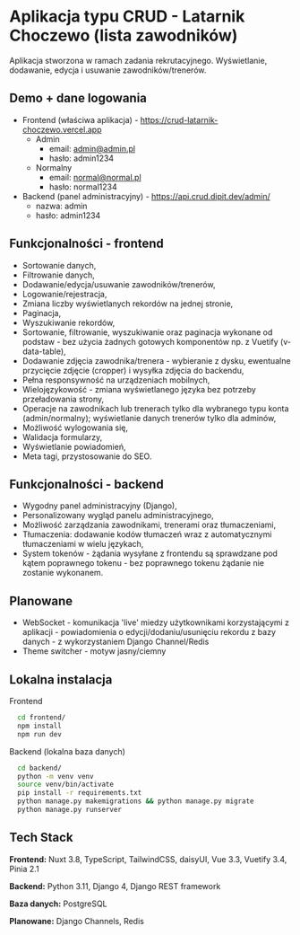 # Aplikacja typu CRUD - Latarnik Choczewo (lista zawodników)

Aplikacja stworzona w ramach zadania rekrutacyjnego. Wyświetlanie, dodawanie, edycja i usuwanie zawodników/trenerów.



## Demo + dane logowania

- Frontend (właściwa aplikacja) - https://crud-latarnik-choczewo.vercel.app
    - Admin
        - email: admin@admin.pl
        - hasło: admin1234
    - Normalny
        - email: normal@normal.pl
        - hasło: normal1234
- Backend (panel administracyjny) - https://api.crud.dipit.dev/admin/
    - nazwa: admin
    - hasło: admin1234



## Funkcjonalności - frontend

- Sortowanie danych,
- Filtrowanie danych,
- Dodawanie/edycja/usuwanie zawodników/trenerów,
- Logowanie/rejestracja,
- Zmiana liczby wyświetlanych rekordów na jednej stronie,
- Paginacja,
- Wyszukiwanie rekordów,
- Sortowanie, filtrowanie, wyszukiwanie oraz paginacja wykonane od podstaw - bez użycia żadnych gotowych komponentów np. z Vuetify (v-data-table),
- Dodawanie zdjęcia zawodnika/trenera - wybieranie z dysku, ewentualne przycięcie zdjęcie (cropper) i wysyłka zdjęcia do backendu,
- Pełna responsywność na urządzeniach mobilnych,
- Wielojęzykowość - zmiana wyświetlanego języka bez potrzeby przeładowania strony,
- Operacje na zawodnikach lub trenerach tylko dla wybranego typu konta (admin/normalny); wyświetlanie danych trenerów tylko dla adminów,
- Możliwość wylogowania się,
- Walidacja formularzy,
- Wyświetlanie powiadomień,
- Meta tagi, przystosowanie do SEO.

## Funkcjonalności - backend

- Wygodny panel administracyjny (Django),
- Personalizowany wygląd panelu administracyjnego,
- Możliwość zarządzania zawodnikami, trenerami oraz tłumaczeniami,
- Tłumaczenia: dodawanie kodów tłumaczeń wraz z automatycznymi tłumaczeniami w wielu językach,
- System tokenów - żądania wysyłane z frontendu są sprawdzane pod kątem poprawnego tokenu - bez poprawnego tokenu żądanie nie zostanie wykonanem.

## Planowane

- WebSocket - komunikacja 'live' miedzy użytkownikami korzystającymi z aplikacji - powiadomienia o edycji/dodaniu/usunięciu rekordu z bazy danych - z wykorzystaniem Django Channel/Redis
- Theme switcher - motyw jasny/ciemny



## Lokalna instalacja

Frontend

```bash
  cd frontend/
  npm install
  npm run dev
```
Backend (lokalna baza danych)

```bash
  cd backend/
  python -m venv venv
  source venv/bin/activate
  pip install -r requirements.txt
  python manage.py makemigrations && python manage.py migrate
  python manage.py runserver
```


    
## Tech Stack

**Frontend:** Nuxt 3.8, TypeScript, TailwindCSS, daisyUI, Vue 3.3, Vuetify 3.4, Pinia 2.1

**Backend:** Python 3.11, Django 4, Django REST framework

**Baza danych:** PostgreSQL

**Planowane:** Django Channels, Redis